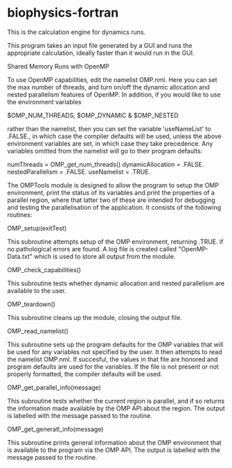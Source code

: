 biophysics-fortran
==================

This is the calculation engine for dynamics runs.

This program takes an input file generated by a GUI and runs the appropriate
calculation, ideally faster than it would run in the GUI.

Shared Memory Runs with OpenMP

To use OpenMP capabilities, edit the namelist OMP.nml. Here you can set the max number 
of threads, and turn on/off the dynamic allocation and nested parallelism features of 
OpenMP. In addition, if you would like to use the environment variables

  $OMP_NUM_THREADS, $OMP_DYNAMIC & $OMP_NESTED

rather than the namelist, then you can set the variable 'useNameList' to .FALSE., 
in which case the compiler defaults will be used, unless the above environment 
variables are set, in which case they take precedence. 
Any variables omitted from the namelist will go to their program defaults:

numThreads = OMP_get_num_threads()
dynamicAllocation = .FALSE.
nestedParallelism = .FALSE.
useNamelist = .TRUE.

The OMPTools module is designed to allow the program to setup the OMP environment,
print the status of its variables and print the properties of a parallel region, 
where that latter two of these are intended for debugging and testing the
parallelisation of the application. It consists of the following routines:

  OMP_setup(exitTest)

This subroutine attempts setup of the OMP environment, returning .TRUE. if no
pathological errors are found. A log file is created called "OpenMP-Data.txt"
which is used to store all output from the module.

  OMP_check_capabilities()

This subroutine tests whether dynamic allocation and nested parallelism are
available to the user.

  OMP_teardown()

This subroutine cleans up the module, closing the output file.

  OMP_read_namelist()

This subroutine sets up the program defaults for the OMP variables that will be
used for any variables not specified by the user. It then attempts to read the 
namelist OMP.nml. If succesful, the values in that file are honored and program
defaults are used for the variables. If the file is not present or not properly
formatted, the compiler defaults will be used.

  OMP_get_parallel_info(message)

This subroutine tests whether the current region is parallel, and if so returns
the information made available by the OMP API about the region. The output is 
labelled with the message passed to the routine.

  OMP_get_generatl_info(message)

This subroutine prints general information about the OMP environment that is
available to the program via the OMP API. The output is labelled with the 
message passed to the routine.
